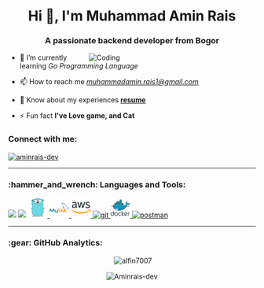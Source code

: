 <h1 align="center">Hi 👋, I'm Muhammad Amin Rais</h1>
<h3 align="center">A passionate backend developer from Bogor</h3>
<img align="right" alt="Coding" width="340" src="https://thumbs.gfycat.com/EvilNextDevilfish-small.gif">


- 🌱 I’m currently learning *Go Programming Language*

- 📫 How to reach me *muhammadamin.rais1@gmail.com*

- 📄 Know about my experiences **[resume](https://docs.google.com/document/d/1G6l3RF361RT6X5THnpOTCMojYqz8wyD0exHc6bXdJwQ/edit?usp=sharing)**

- ⚡ Fun fact **I've Love game, and Cat**


<h3 align="left">Connect with me:</h3>
<p align="left">
<a href="https://www.linkedin.com/in/amin-rais-aa1726249" target="blank"><img align="center" src="https://raw.githubusercontent.com/rahuldkjain/github-profile-readme-generator/master/src/images/icons/Social/linked-in-alt.svg" alt="aminrais-dev" height="30" width="40" /></a>
</p>


---
<h3 align="left">:hammer_and_wrench: Languages and Tools:</h3>
<div align="center"> 

<p align="left"> <img src="https://img.shields.io/badge/OS-MacOS-blue?&logo=apple" /> 
<img src="https://img.shields.io/badge/Text%20Editor-Visual%20Studio%20Code-blue?&logo=visual%20studio%20code&logoColor=blue" /> 
<a href="https://golang.org" target="_blank" rel="noreferrer"> <img src="https://raw.githubusercontent.com/devicons/devicon/master/icons/go/go-original.svg" alt="go" width="40" height="40"/> </a>
<a href="https://www.mysql.com/" target="_blank" rel="noreferrer"> <img src="https://raw.githubusercontent.com/devicons/devicon/master/icons/mysql/mysql-original-wordmark.svg" alt="mysql" width="40" height="40"/> </a> 
<a href="https://aws.amazon.com" target="_blank" rel="noreferrer"> <img src="https://raw.githubusercontent.com/devicons/devicon/master/icons/amazonwebservices/amazonwebservices-original-wordmark.svg" alt="aws" width="40" height="40"/> </a> 
<a href="https://git-scm.com/" target="_blank" rel="noreferrer"> <img src="https://www.vectorlogo.zone/logos/git-scm/git-scm-icon.svg" alt="git" width="40" height="40"/> </a> 
<a href="https://www.docker.com/" target="_blank" rel="noreferrer"> <img src="https://raw.githubusercontent.com/devicons/devicon/master/icons/docker/docker-original-wordmark.svg" alt="docker" width="40" height="40"/> </a>
<a href="https://postman.com" target="_blank" rel="noreferrer"> <img src="https://www.vectorlogo.zone/logos/getpostman/getpostman-icon.svg" alt="postman" width="40" height="40"/> </a> 
</p>
</div>

---
<h3 align="left">:gear: GitHub Analytics:</h3>
<div align="center">
<p>&nbsp;<img align="center" src="https://github-readme-stats.vercel.app/api?username=aminrais-dev&show_icons=true&theme=radical&locale=en" alt="alfin7007" /></p>
<p><img align="center" src="https://github-readme-streak-stats.herokuapp.com/?user=Aminrais-dev&theme=radical&" alt="Aminrais-dev" /></p>
</div>


